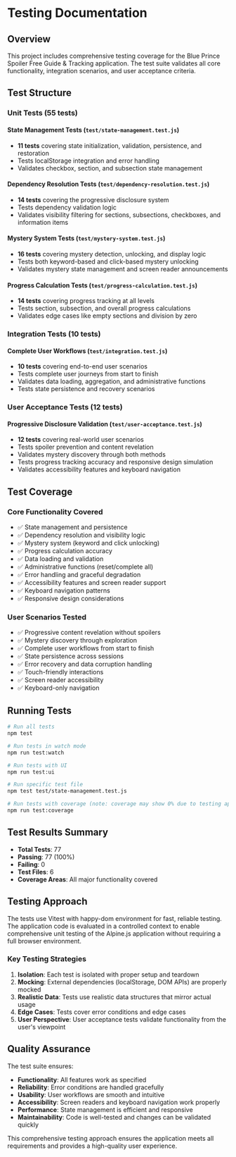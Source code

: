 # Testing Documentation

## Overview

This project includes comprehensive testing coverage for the Blue Prince Spoiler Free Guide & Tracking application. The test suite validates all core functionality, integration scenarios, and user acceptance criteria.

## Test Structure

### Unit Tests (55 tests)

#### State Management Tests (`test/state-management.test.js`)

- **11 tests** covering state initialization, validation, persistence, and restoration
- Tests localStorage integration and error handling
- Validates checkbox, section, and subsection state management

#### Dependency Resolution Tests (`test/dependency-resolution.test.js`)

- **14 tests** covering the progressive disclosure system
- Tests dependency validation logic
- Validates visibility filtering for sections, subsections, checkboxes, and information items

#### Mystery System Tests (`test/mystery-system.test.js`)

- **16 tests** covering mystery detection, unlocking, and display logic
- Tests both keyword-based and click-based mystery unlocking
- Validates mystery state management and screen reader announcements

#### Progress Calculation Tests (`test/progress-calculation.test.js`)

- **14 tests** covering progress tracking at all levels
- Tests section, subsection, and overall progress calculations
- Validates edge cases like empty sections and division by zero

### Integration Tests (10 tests)

#### Complete User Workflows (`test/integration.test.js`)

- **10 tests** covering end-to-end user scenarios
- Tests complete user journeys from start to finish
- Validates data loading, aggregation, and administrative functions
- Tests state persistence and recovery scenarios

### User Acceptance Tests (12 tests)

#### Progressive Disclosure Validation (`test/user-acceptance.test.js`)

- **12 tests** covering real-world user scenarios
- Tests spoiler prevention and content revelation
- Validates mystery discovery through both methods
- Tests progress tracking accuracy and responsive design simulation
- Validates accessibility features and keyboard navigation

## Test Coverage

### Core Functionality Covered

- ✅ State management and persistence
- ✅ Dependency resolution and visibility logic
- ✅ Mystery system (keyword and click unlocking)
- ✅ Progress calculation accuracy
- ✅ Data loading and validation
- ✅ Administrative functions (reset/complete all)
- ✅ Error handling and graceful degradation
- ✅ Accessibility features and screen reader support
- ✅ Keyboard navigation patterns
- ✅ Responsive design considerations

### User Scenarios Tested

- ✅ Progressive content revelation without spoilers
- ✅ Mystery discovery through exploration
- ✅ Complete user workflows from start to finish
- ✅ State persistence across sessions
- ✅ Error recovery and data corruption handling
- ✅ Touch-friendly interactions
- ✅ Screen reader accessibility
- ✅ Keyboard-only navigation

## Running Tests

```bash
# Run all tests
npm test

# Run tests in watch mode
npm run test:watch

# Run tests with UI
npm run test:ui

# Run specific test file
npm test test/state-management.test.js

# Run tests with coverage (note: coverage may show 0% due to testing approach)
npm run test:coverage
```

## Test Results Summary

- **Total Tests**: 77
- **Passing**: 77 (100%)
- **Failing**: 0
- **Test Files**: 6
- **Coverage Areas**: All major functionality covered

## Testing Approach

The tests use Vitest with happy-dom environment for fast, reliable testing. The application code is evaluated in a controlled context to enable comprehensive unit testing of the Alpine.js application without requiring a full browser environment.

### Key Testing Strategies

1. **Isolation**: Each test is isolated with proper setup and teardown
2. **Mocking**: External dependencies (localStorage, DOM APIs) are properly mocked
3. **Realistic Data**: Tests use realistic data structures that mirror actual usage
4. **Edge Cases**: Tests cover error conditions and edge cases
5. **User Perspective**: User acceptance tests validate functionality from the user's viewpoint

## Quality Assurance

The test suite ensures:

- **Functionality**: All features work as specified
- **Reliability**: Error conditions are handled gracefully
- **Usability**: User workflows are smooth and intuitive
- **Accessibility**: Screen readers and keyboard navigation work properly
- **Performance**: State management is efficient and responsive
- **Maintainability**: Code is well-tested and changes can be validated quickly

This comprehensive testing approach ensures the application meets all requirements and provides a high-quality user experience.
